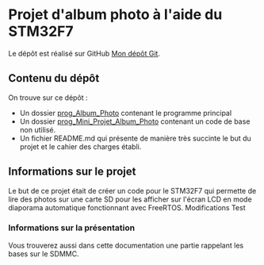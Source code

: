 # Projet d'album photo à l'aide du STM32F7

Le dépôt est réalisé sur GitHub [Mon dépôt Git](https://github.com/Marsuboubou/Mini-Projet-Album-Photo).

## Contenu du dépôt

On trouve sur ce dépôt :
* Un dossier [prog_Album_Photo](https://github.com/Marsuboubou/Mini-Projet-Album-Photo/tree/main/prog_Album_Photo) contenant le programme principal
* Un dossier [prog_Mini_Projet_Album_Photo](https://github.com/Marsuboubou/Mini-Projet-Album-Photo/tree/main/prog_Mini_Projet_Album_Photo) contenant un code de base non utilisé.
* Un fichier README.md qui présente de manière très succinte le but du projet et le cahier des charges établi.

## Informations sur le projet

Le but de ce projet était de créer un code pour le STM32F7 qui permette de lire des photos sur une carte SD pour les afficher sur l'écran LCD en mode diaporama automatique fonctionnant avec FreeRTOS. Modifications Test

### Informations sur la présentation

Vous trouverez aussi dans cette documentation une partie rappelant les bases sur le SDMMC.
